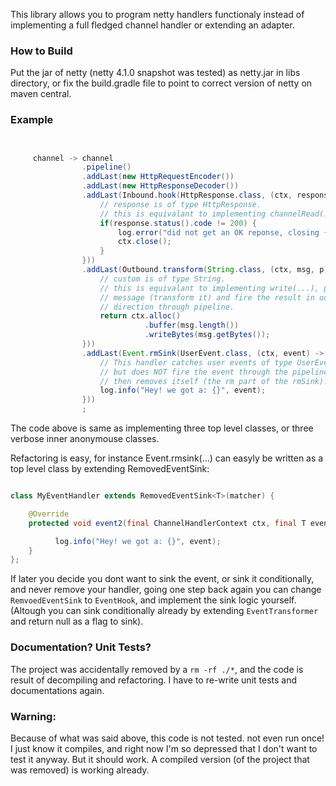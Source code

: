 This library allows you to program netty handlers functionaly instead of
implementing a full fledged channel handler or extending an adapter.


### How to Build

Put the jar of netty (netty 4.1.0 snapshot was tested) as netty.jar in libs
directory, or fix the build.gradle file to point to correct version of netty
on maven central.


### Example

```java


     channel -> channel
                .pipeline()
                .addLast(new HttpRequestEncoder())
                .addLast(new HttpResponseDecoder())
                .addLast(Inbound.hook(HttpResponse.class, (ctx, response) -> {
                    // response is of type HttpResponse.
                    // this is equivalant to implementing channelRead(...)
                    if(response.status().code != 200) {
                        log.error("did not get an OK reponse, closing {}, ctx.channel());
                        ctx.close();
                    }
                }))
                .addLast(Outbound.transform(String.class, (ctx, msg, p) -> {
                    // custom is of type String.
                    // this is equivalant to implementing write(...), processing
                    // message (transform it) and fire the result in outbound
                    // direction through pipeline.
                    return ctx.alloc()
                              .buffer(msg.length()) 
                              .writeBytes(msg.getBytes());
                }))
                .addLast(Event.rmSink(UserEvent.class, (ctx, event) -> {
                    // This handler catches user events of type UserEvent,
                    // but does NOT fire the event through the pipeline (sinks the event), 
                    // then removes itself (the rm part of the rmSink).
                    log.info("Hey! we got a: {}", event);
                }))
                ;
```


The code above is same as implementing three top level classes, or three verbose
inner anonymouse classes.

Refactoring is easy, for instance Event.rmsink(...) can easyly be written as a
top level class by extending RemovedEventSink:

```java

class MyEventHandler extends RemovedEventSink<T>(matcher) {

    @Override
    protected void event2(final ChannelHandlerContext ctx, final T event) throws Exception {

          log.info("Hey! we got a: {}", event);
    }
};
```


If later you decide you dont want to sink the event, or sink it conditionally,
and never remove your handler, going one step back again you can change 
`RemvoedEventSink` to `EventHook`, and implement the sink logic yourself. 
(Altough you can sink conditionally already by extending `EventTransformer` and
return null as a flag to sink).



### Documentation? Unit Tests?

The project was accidentally removed by a `rm -rf ./*`, and the code is result
of decompiling and refactoring. I have to re-write unit tests and documentations
again.


### Warning:

Because of what was said above, this code is not tested. not even run once!
I just know it compiles, and right now I'm so depressed that I don't want to test
it anyway. But it should work. A compiled version (of the project that was removed)
is working already.
